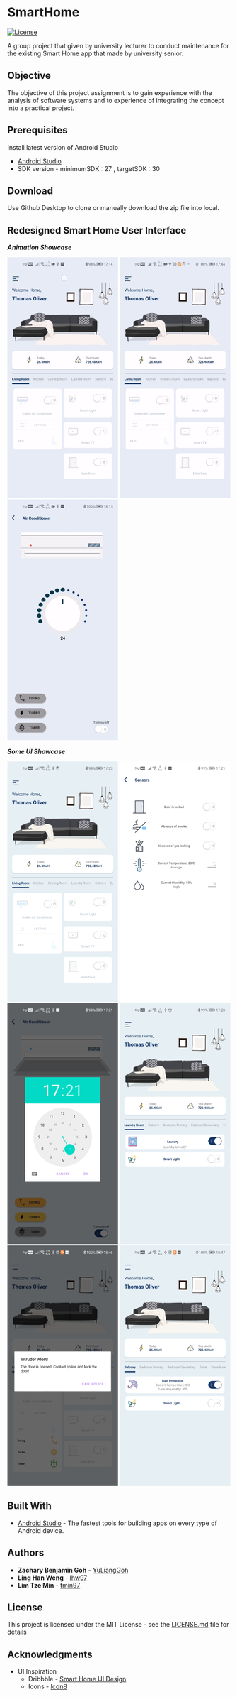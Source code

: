# SmartHome
[![License](https://img.shields.io/badge/license-MIT-blue.svg)](https://opensource.org/licenses/mit-license.php)

A group project that given by university lecturer to conduct maintenance for the existing Smart Home app that made by university senior.


## Objective 

The objective of this project assignment is to gain experience with the analysis of software systems and to experience of integrating the concept into a practical project. 

## Prerequisites

Install latest version of Android Studio
* [Android Studio](https://developer.android.com/studio/install) 
* SDK version - minimumSDK : 27 , targetSDK : 30

## Download
Use Github Desktop to clone or manually download the zip file into local.


## Redesigned Smart Home User Interface 

__*Animation Showcase*__ 

<img src="https://github.com/YuLiangGoh/SmartHome/blob/Demo/assets/on_off_animation.gif" width="250"/>  <img src="https://github.com/YuLiangGoh/SmartHome/blob/Demo/assets/sliding_animation.gif" width="250"/>  <img src="https://github.com/YuLiangGoh/SmartHome/blob/Demo/assets/aircond_animation.gif" width="250"/>

__*Some UI Showcase*__ 

<img src="https://github.com/YuLiangGoh/SmartHome/blob/Demo/assets/homepage_livingroom.jpg" width="250"/>  <img src="https://github.com/YuLiangGoh/SmartHome/blob/Demo/assets/sensors.jpg" width="250"/>  <img src="https://github.com/YuLiangGoh/SmartHome/blob/Demo/assets/timer.jpg" width="250"/>  <img src="https://github.com/YuLiangGoh/SmartHome/blob/Demo/assets/laundry.jpg" width="250"/> <img src="https://github.com/YuLiangGoh/SmartHome/blob/Demo/assets/alert.jpg" width="250"/> <img src="https://github.com/YuLiangGoh/SmartHome/blob/Demo/assets/rainprotection.jpg" width="250"/> 

## Built With

* [Android Studio](https://developer.android.com/studio) - The fastest tools for building apps on every type of Android device.

## Authors

* **Zachary Benjamin Goh** - [YuLiangGoh](https://github.com/YuLiangGoh)
* **Ling Han Weng** - [lhw97](https://github.com/lhw97)
* **Lim Tze Min** - [tmin97](https://github.com/tmin97)

## License

This project is licensed under the MIT License - see the [LICENSE.md](https://github.com/YuLiangGoh/SmartHome/blob/main/LICENSE) file for details

## Acknowledgments

* UI Inspiration
  - Dribbble - [Smart Home UI Design](https://dribbble.com/shots/11080553-Smart-Home-App-Design)
  - Icons - [Icon8](https://icons8.com/)

